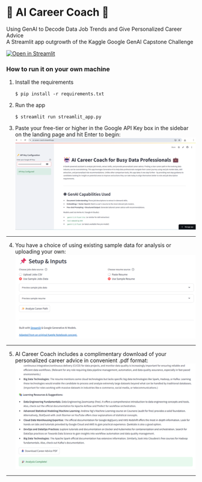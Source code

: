 # 🤖 AI Career Coach 💼
Using GenAI to Decode Data Job Trends and Give Personalized Career Advice  
A Streamlit app outgrowth of the Kaggle Google GenAI Capstone Challenge  

[![Open in Streamlit](https://static.streamlit.io/badges/streamlit_badge_black_white.svg)](https://ai-career-coach.streamlit.app/)

### How to run it on your own machine

1. Install the requirements

   ```
   $ pip install -r requirements.txt
   ```

2. Run the app

   ```
   $ streamlit run streamlit_app.py
   ```
3. Paste your free-tier or higher in the Google API Key box in the sidebar on the landing page and hit Enter to begin: 
![Paste API key in the box](/png/ai-career-coach-landing-page.png)
---


4. You have a choice of using existing sample data for analysis or uploading your own:  
![Upload new jobs csv file, and/or Paste new resume text, and/or use existing sample data](/png/ai-career-coach-upload-or-use-samples.png)
---

5. AI Career Coach includes a complimentary download of your personalized career advice in convenient .pdf format:  
![Convenient download pdf button](/png/ai-career-coach-pdf-download-button.png)
---